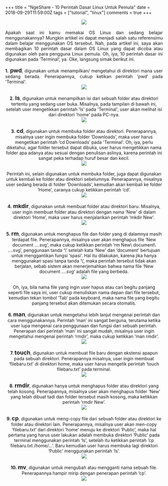 +++
title = "NgeShare - 10 Perintah Dasar Linux Untuk Pemula"
date = 2018-09-29T11:59:00Z
tags = ["tutorial", "linux"]
comments = true
+++

<center><img border="0" data-original-height="900" data-original-width="1600" src="https://2.bp.blogspot.com/-vd8NsRzRVvA/W68GoO7RBtI/AAAAAAAARww/ndpRq7txoUYmHMqPjYFaRBAfmnmp0KCJACLcBGAs/s1600/linux-terminal-commands.jpg" /></center><br />
<div style="text-align: justify;">Apakah saat ini kamu memakai OS Linux dan sedang belajar menggunakannya? Mungkin artikel ini dapat menjadi salah satu referensimu dalam belajar menggunakan OS tersebut. Nah, pada artikel ini, saya akan membagikan 10 perintah dasar dalam OS Linux yang dapat dicoba atau digunakan oleh para pengguna Linux pemula. Oh, iya, 10 perintah dasar ini digunakan pada ‘Terminal’, ya. Oke, langsung simak berikut ini.<br /><br />
<b>1.</b> <span style="font-size: large;"><b>pwd</b></span>, digunakan untuk menampilkan/ mengetahui di direktori mana user sedang berada. Penerapannya, cukup ketikan perintah 'pwd' pada 'Terminal'.<br />
<center><img border="0" data-original-height="58" data-original-width="656" src="https://3.bp.blogspot.com/-WtnDW74bceI/W68ArUj4x8I/AAAAAAAARvI/8V681vIPxn0wRjCbtiUTPcxhvFGHnvUWACLcBGAs/s1600/pwd.png" /></center><br />
<center><b>2.</b> <span style="font-size: large;"><b>ls</b></span>, digunakan untuk menampilkan isi dari sebuah folder atau direktori tertentu yang sedang user buka. Misalnya, pada tampilan di bawah ini, setelah user mengetikkan perintah 'ls' pada 'Terminal', user akan melihat isi dari direktori 'home' pada PC-nya.<br />
<center><img border="0" data-original-height="73" data-original-width="656" src="https://2.bp.blogspot.com/-yJkRhvJcmJA/W68B02OOUhI/AAAAAAAARvQ/QIsp5StuPpARiaZw9I2oPA7EGMHAwT83gCLcBGAs/s1600/ls.png" /></center><br />
<b>3.</b> <span style="font-size: large;"><b>cd</b></span>, digunakan untuk membuka folder atau direktori. Penerapannya, misalnya user ingin membuka folder ‘Downloads’, maka user harus mengetikan perintah ‘cd Downloads’ pada 'Terminal'. Oh, iya, perlu diketahui, agar folder tersebut dapat dibuka, user harus mengetikkan nama folder apa adanya atau sesuai dengan penulisan aslinya, karena perintah ini sangat peka terhadap huruf besar dan kecil.<br />
<center><img border="0" data-original-height="38" data-original-width="656" src="https://2.bp.blogspot.com/-vBLqRN941WQ/W68ChS3KapI/AAAAAAAARvY/dglrxUGLcjMtFypGna3xQUivkZ7nzNupQCLcBGAs/s1600/cd.png" /></center><br />
Perintah ini, selain digunakan untuk membuka folder, juga dapat digunakan untuk kembali ke folder atau direktori sebelumnya. Penerapannya, misalnya user sedang berada di folder ‘Downloads’, kemudian akan kembali ke folder ‘Home’, caranya cukup ketikkan perintah ‘cd’.<br />
<center><img border="0" data-original-height="55" data-original-width="656" src="https://3.bp.blogspot.com/-lNLQput0Lq0/W68CpCkelrI/AAAAAAAARvc/LvkrKH8Z4EU_qfaHZK2jnmAcwyMiLVkhgCLcBGAs/s1600/cdkembali.png" /></center><br />
<b>4.</b> <span style="font-size: large;"><b>mkdir</b></span>, digunakan untuk membuat folder atau direktori baru. Misalnya, user ingin membuat folder atau direktori dengan nama ‘New’ di dalam direktori ‘Home’, maka user harus menjalankan perintah ‘mkdir New’.<br />
<center><img border="0" data-original-height="209" data-original-width="641" src="https://3.bp.blogspot.com/-gHBbkTxLzcg/W68C_yejsKI/AAAAAAAARvo/yicvjTO44Rgv8Qb-Qh_f6srKkbexxJ0OwCLcBGAs/s1600/mkdir.png" /></center><br />
<b>5. </b><span style="font-size: large;"><b>rm</b></span>, digunakan untuk menghapus file dan folder yang di dalamnya masih terdapat file. Penerapannya, misalnya user akan menghapus file ‘New document ....svg’, maka cukup ketikkan perintah ‘rm New\ document\ ....svg’, penggunaan tanda ‘\’ setelah kata ‘New’ dan ‘document’ bertujuan untuk menggantikan fungsi ‘spasi’. Hal itu dilakukan, karena jika hanya menggunakan spasi tanpa tanda ‘\’, maka perintah tersebut tidak akan berjalan, sebab sistem akan menerjemahkan bahwa nama file ‘New document ....svg’ adalah file yang berbeda.<br />
<center><img border="0" data-original-height="172" data-original-width="656" src="https://3.bp.blogspot.com/-RaSdKNp7twA/W68Du-u2uWI/AAAAAAAARvw/XKnq5VrrvHAp9ZFFm2ycixzvcBpLpVwPgCLcBGAs/s1600/rm.png" /></center><br />
Oh, iya, bila nama file yang ingin user hapus atau cari begitu panjang seperti file saya ini, user cukup menuliskan nama depan dari file tersebut, kemudian tekan tombol ‘Tab’ pada keyboard, maka nama file yang begitu panjang tersebut akan ditemukan secara otomatis.<br /><br /><b>6. <span style="font-size: large;">man</span></b>, digunakan untuk mengetahui lebih lanjut mengenai perintah dan cara menggunakannya. Perintah ‘man’ ini sangat berguna, terutama ketika user lupa mengenai cara penggunaan dan fungsi dari sebuah perintah. Penerapan dari perintah ‘man’ ini sangat mudah, misalnya user ingin mengetahui mengenai perintah ‘rmdir’, maka cukup ketikkan ‘man rmdir’.<br />
<center><img border="0" data-original-height="466" data-original-width="656" src="https://4.bp.blogspot.com/-aNglAmM63hQ/W68Edyr8EQI/AAAAAAAARv8/M0P5A0l171Q7i0yw9C8ajRflTIqBDDBRwCLcBGAs/s1600/man.png" /></center><br />
<b>7. <span style="font-size: large;">touch</span></b>, digunakan untuk membuat file baru dengan ekstensi apapun pada sebuah direktori. Penerapannya misalnya, user ingin membuat ‘filebaru.txt’ di direktori home, maka user harus mengetik perintah ‘touch filebaru.txt’ pada terminal.<br />
<center><img border="0" data-original-height="143" data-original-width="656" src="https://2.bp.blogspot.com/-IV9K1yvXm7E/W68E1c4wN-I/AAAAAAAARwE/ITdi3f0V60APKlzTAS0tB0S9jKsab_mCgCLcBGAs/s1600/touch.png" /></center><br />
<b>8. <span style="font-size: large;">rmdir</span></b>, digunakan hanya untuk menghapus  folder atau direktori yang telah kosong. Penerapannya, misalnya user  akan menghapus folder ‘New’ yang telah dibuat tadi dan folder tersebut  masih kosong, maka ketikkan perintah ‘rmdir New’.<br />
<center><img border="0" data-original-height="223" data-original-width="656" src="https://4.bp.blogspot.com/-QEdqnrRyhh8/W68FHznALyI/AAAAAAAARwQ/dtfWWeryLko_WubSHF9gqmNOYEPG3tAAQCLcBGAs/s1600/rmdir.png" /></center><br />
<b>9. <span style="font-size: large;">cp</span></b>, digunakan untuk meng-copy file dari sebuah folder atau direktori ke folder atau direktori lain. Penerapannya, misalnya user akan men-copy ‘filebaru.txt’ dari direktori ‘home’ menuju ke direktori ‘Public’, maka hal pertama yang harus user lakukan adalah membuka direktori ‘Public’ pada terminal menggunakan perintah ‘ls’, setelah itu ketikkan perintah ‘cp filebaru.txt /home/...’. Baru kemudian user harus membuka lagi direktori ‘Public’ menggunakan perintah ‘ls’.<br />
<center><img border="0" data-original-height="87" data-original-width="656" src="https://2.bp.blogspot.com/-QYDqdnxIcCg/W68Fc23MR0I/AAAAAAAARwc/erVHyEG1fZwHfwDiHwk2EEzaZvF2WR8xwCLcBGAs/s1600/cp.png" /></center><br />
<b>10. <span style="font-size: large;">mv</span></b>, digunakan untuk mengubah atau mengganti nama sebuah file. Penerapannya hampir mirip dengan penerapan perintah ‘cp’.<br />
<center><img border="0" data-original-height="128" data-original-width="656" src="https://2.bp.blogspot.com/-pQgAzN9XCWA/W68FwkD6ZRI/AAAAAAAARwo/4r_P_O5TV7wYkzPf6JU8l9aKJxU4RaCbACLcBGAs/s1600/mv.png" /></center></div>
